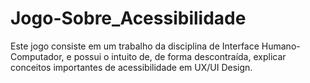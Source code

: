 # Jogo-Sobre_Acessibilidade
Este jogo consiste em um trabalho da disciplina de Interface Humano-Computador, e possui o intuito de, de forma descontraída, explicar conceitos importantes de acessibilidade em UX/UI Design.
